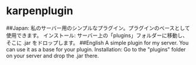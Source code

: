 # karpenplugin
##Japan:
私のサーバー用のシンプルなプラグイン。プラグインのベースとして使用できます。
インストール:
サーバー上の「plugins」フォルダーに移動し、そこに .jar をドロップします。
##English
A simple plugin for my server. You can use it as a base for your plugin.
Installation:
Go to the "plugins" folder on your server and drop the .jar there.
